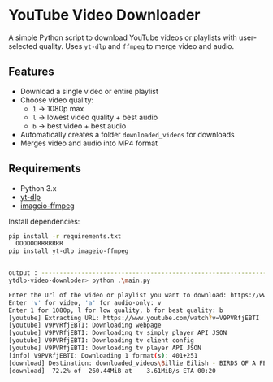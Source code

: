 # YouTube Video Downloader

A simple Python script to download YouTube videos or playlists with user-selected quality. Uses `yt-dlp` and `ffmpeg` to merge video and audio.

## Features

- Download a single video or entire playlist
- Choose video quality:
  - `1` → 1080p max
  - `l` → lowest video quality + best audio
  - `b` → best video + best audio
- Automatically creates a folder `downloaded_videos` for downloads
- Merges video and audio into MP4 format

## Requirements

- Python 3.x
- [yt-dlp](https://github.com/yt-dlp/yt-dlp)
- [imageio-ffmpeg](https://pypi.org/project/imageio-ffmpeg/)

Install dependencies:

```bash
pip install -r requirements.txt
  OOOOOORRRRRRR
pip install yt-dlp imageio-ffmpeg


output : --------------------------------------------------------------------------------------------------------------------
ytdlp-video-downloder> python .\main.py

Enter the Url of the video or playlist you want to download: https://www.youtube.com/watch?v=V9PVRfjEBTI
Enter 'v' for video, 'a' for audio-only: v
Enter 1 for 1080p, l for low quality, b for best quality: b
[youtube] Extracting URL: https://www.youtube.com/watch?v=V9PVRfjEBTI 
[youtube] V9PVRfjEBTI: Downloading webpage 
[youtube] V9PVRfjEBTI: Downloading tv simply player API JSON 
[youtube] V9PVRfjEBTI: Downloading tv client config 
[youtube] V9PVRfjEBTI: Downloading tv player API JSON 
[info] V9PVRfjEBTI: Downloading 1 format(s): 401+251 
[download] Destination: downloaded_videos\Billie Eilish - BIRDS OF A FEATHER (Official Music Video).f401.mp4 
[download]  72.2% of  260.44MiB at    3.61MiB/s ETA 00:20
